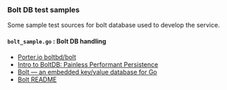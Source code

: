 ### Bolt DB test samples

Some sample test sources for bolt database used to develop the service.


#### `bolt_sample.go` : Bolt DB handling

- [Porter.io boltbd/bolt](https://porter.io/github.com/boltdb/bolt)
- [Intro to BoltDB: Painless Performant Persistence](http://npf.io/2014/07/intro-to-boltdb-painless-performant-persistence/)
- [Bolt — an embedded key/value database for Go](https://www.progville.com/go/bolt-embedded-db-golang/)
- [Bolt README](https://github.com/boltdb/bolt/blob/master/README.md)



